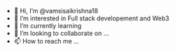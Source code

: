 - 👋 Hi, I’m @vamsisaikrishna18
- 👀 I’m interested in Full stack developement and Web3
- 🌱 I’m currently learning 
- 💞️ I’m looking to collaborate on ...
- 📫 How to reach me ...

<!---
vamsisaikrishna18/vamsisaikrishna18 is a ✨ special ✨ repository because its `README.md` (this file) appears on your GitHub profile.
You can click the Preview link to take a look at your changes.
--->
